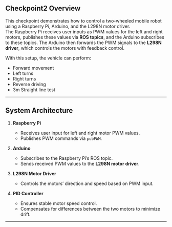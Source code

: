 
## Checkpoint2 Overview
This checkpoint demonstrates how to control a two-wheeled mobile robot using a Raspberry Pi, Arduino, and the L298N motor driver.  
The Raspberry Pi receives user inputs as PWM values for the left and right motors, publishes these values via **ROS topics**, and the Arduino subscribes to these topics. The Arduino then forwards the PWM signals to the **L298N driver**, which controls the motors with feedback control.

With this setup, the vehicle can perform:
- Forward movement  
- Left turns  
- Right turns  
- Reverse driving
- 3m Straight line test

---

## System Architecture
1. **Raspberry Pi**  
   - Receives user input for left and right motor PWM values.  
   - Publishes PWM commands via `pubPWM`.  

2. **Arduino**  
   - Subscribes to the Raspberry Pi’s ROS topic.  
   - Sends received PWM values to the **L298N motor driver**.  

3. **L298N Motor Driver**  
   - Controls the motors’ direction and speed based on PWM input.  

4. **PID Controller**  
   - Ensures stable motor speed control.  
   - Compensates for differences between the two motors to minimize drift.  

---


